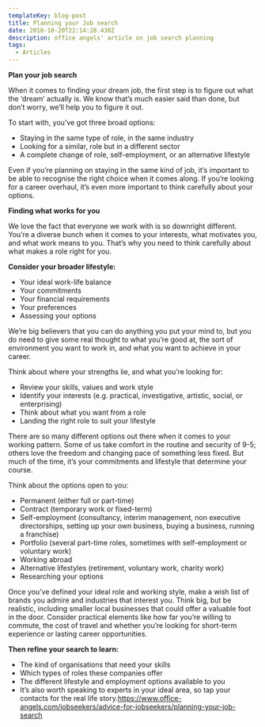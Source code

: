 ```yaml
---
templateKey: blog-post
title: Planning your Job search
date: 2018-10-20T22:14:28.430Z
description: office angels' article on job search planning
tags:
  - Articles
---
```

**Plan your job search**

When it comes to finding your dream job, the first step is to figure out what the ‘dream’ actually is. We know that’s much easier said than done, but don’t worry, we’ll help you to figure it out.

To start with, you’ve got three broad options:

* Staying in the same type of role, in the same industry
* Looking for a similar, role but in a different sector
* A complete change of role, self-employment, or an alternative lifestyle

Even if you’re planning on staying in the same kind of job, it’s important to be able to recognise the right choice when it comes along. If you’re looking for a career overhaul, it’s even more important to think carefully about your options.

**Finding what works for you**

We love the fact that everyone we work with is so downright different. You’re a diverse bunch when it comes to your interests, what motivates you, and what work means to you. That’s why you need to think carefully about what makes a role right for you.

**Consider your broader lifestyle:**

* Your ideal work-life balance
* Your commitments
* Your financial requirements
* Your preferences
* Assessing your options

We’re big believers that you can do anything you put your mind to, but you do need to give some real thought to what you’re good at, the sort of environment you want to work in, and what you want to achieve in your career.

Think about where your strengths lie, and what you’re looking for:

* Review your skills, values and work style
* Identify your interests (e.g. practical, investigative, artistic, social, or enterprising)
* Think about what you want from a role
* Landing the right role to suit your lifestyle

There are so many different options out there when it comes to your working pattern. Some of us take comfort in the routine and security of 9-5; others love the freedom and changing pace of something less fixed. But much of the time, it’s your commitments and lifestyle that determine your course.



Think about the options open to you:

* Permanent (either full or part-time)
* Contract (temporary work or fixed-term)
* Self-employment (consultancy, interim management, non executive directorships, setting up your own business, buying a business, running a franchise)
* Portfolio (several part-time roles, sometimes with self-employment or voluntary work)
* Working abroad
* Alternative lifestyles (retirement, voluntary work, charity work)
* Researching your options



Once you’ve defined your ideal role and working style, make a wish list of brands you admire and industries that interest you. Think big, but be realistic, including smaller local businesses that could offer a valuable foot in the door. Consider practical elements like how far you’re willing to commute, the cost of travel and whether you’re looking for short-term experience or lasting career opportunities.

**Then refine your search to learn:**

* The kind of organisations that need your skills
* Which types of roles these companies offer
* The different lifestyle and employment options available to you
* It’s also worth speaking to experts in your ideal area, so tap your contacts for the real life story.<https://www.office-angels.com/jobseekers/advice-for-jobseekers/planning-your-job-search>
